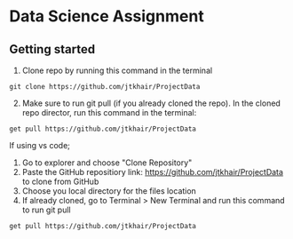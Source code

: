 # Data Science Assignment

## Getting started

1. Clone repo by running this command in the terminal
```
git clone https://github.com/jtkhair/ProjectData
```
2. Make sure to run git pull (if you already cloned the repo). In the cloned repo director, run this command in the terminal:

```
get pull https://github.com/jtkhair/ProjectData
```

If using vs code;

1. Go to explorer and choose "Clone Repository"
2. Paste the GitHub repositiory link: https://github.com/jtkhair/ProjectData to clone from GitHub
3. Choose you local directory for the files location
4. If already cloned, go to Terminal > New Terminal and run this command to run git pull

```
get pull https://github.com/jtkhair/ProjectData
```

